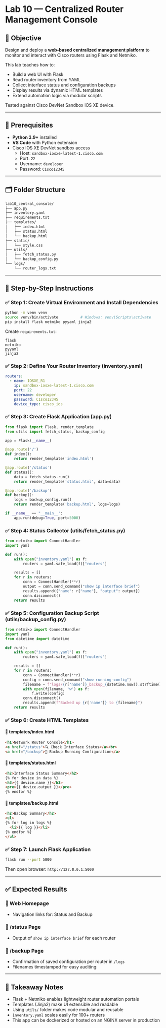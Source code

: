 # Lab 10 — Centralized Router Management Console

## 🎯 Objective
Design and deploy a **web-based centralized management platform** to monitor and interact with Cisco routers using Flask and Netmiko.

This lab teaches how to:
- Build a web UI with Flask
- Read router inventory from YAML
- Collect interface status and configuration backups
- Display results via dynamic HTML templates
- Extend automation logic via modular scripts

Tested against Cisco DevNet Sandbox IOS XE device.

---

## 🧰 Prerequisites
- **Python 3.9+** installed
- **VS Code** with Python extension
- Cisco IOS XE DevNet sandbox access
  - Host: `sandbox-iosxe-latest-1.cisco.com`
  - Port: `22`
  - Username: `developer`
  - Password: `C1sco12345`

---

## 🗂 Folder Structure
```bash
lab10_central_console/
├── app.py
├── inventory.yaml
├── requirements.txt
├── templates/
│   ├── index.html
│   ├── status.html
│   └── backup.html
├── static/
│   └── style.css
├── utils/
│   ├── fetch_status.py
│   └── backup_config.py
└── logs/
    └── router_logs.txt
```

---

## 🔧 Step-by-Step Instructions

### ✅ Step 1: Create Virtual Environment and Install Dependencies
```bash
python -m venv venv
source venv/bin/activate          # Windows: venv\Scripts\activate
pip install flask netmiko pyyaml jinja2
```
Create `requirements.txt`:
```text
flask
netmiko
pyyaml
jinja2
```

### ✅ Step 2: Define Your Router Inventory (inventory.yaml)
```yaml
routers:
  - name: IOSXE_R1
    ip: sandbox-iosxe-latest-1.cisco.com
    port: 22
    username: developer
    password: C1sco12345
    device_type: cisco_ios
```

### ✅ Step 3: Create Flask Application (app.py)
```python
from flask import Flask, render_template
from utils import fetch_status, backup_config

app = Flask(__name__)

@app.route('/')
def index():
    return render_template('index.html')

@app.route('/status')
def status():
    data = fetch_status.run()
    return render_template('status.html', data=data)

@app.route('/backup')
def backup():
    logs = backup_config.run()
    return render_template('backup.html', logs=logs)

if __name__ == "__main__":
    app.run(debug=True, port=5000)
```

### ✅ Step 4: Status Collector (utils/fetch_status.py)
```python
from netmiko import ConnectHandler
import yaml

def run():
    with open("inventory.yaml") as f:
        routers = yaml.safe_load(f)["routers"]

    results = []
    for r in routers:
        conn = ConnectHandler(**r)
        output = conn.send_command("show ip interface brief")
        results.append({"name": r["name"], "output": output})
        conn.disconnect()
    return results
```

### ✅ Step 5: Configuration Backup Script (utils/backup_config.py)
```python
from netmiko import ConnectHandler
import yaml
from datetime import datetime

def run():
    with open("inventory.yaml") as f:
        routers = yaml.safe_load(f)["routers"]

    results = []
    for r in routers:
        conn = ConnectHandler(**r)
        config = conn.send_command("show running-config")
        filename = f"logs/{r['name']}_backup_{datetime.now().strftime('%Y%m%d_%H%M')}.txt"
        with open(filename, 'w') as f:
            f.write(config)
        conn.disconnect()
        results.append(f"Backed up {r['name']} to {filename}")
    return results
```

### ✅ Step 6: Create HTML Templates

#### 🔹 templates/index.html
```html
<h1>Network Router Console</h1>
<a href="/status">🔍 Check Interface Status</a><br>
<a href="/backup">💾 Backup Running Configuration</a>
```

#### 🔹 templates/status.html
```html
<h2>Interface Status Summary</h2>
{% for device in data %}
<h3>{{ device.name }}</h3>
<pre>{{ device.output }}</pre>
{% endfor %}
```

#### 🔹 templates/backup.html
```html
<h2>Backup Summary</h2>
<ul>
{% for log in logs %}
  <li>{{ log }}</li>
{% endfor %}
</ul>
```

### ✅ Step 7: Launch Flask Application
```bash
flask run --port 5000
```
Then open browser: `http://127.0.0.1:5000`

---

## ✅ Expected Results

### 🔸 Web Homepage
- Navigation links for: Status and Backup

### 🔸 /status Page
- Output of `show ip interface brief` for each router

### 🔸 /backup Page
- Confirmation of saved configuration per router in `/logs`
- Filenames timestamped for easy auditing

---

## 📝 Takeaway Notes
- Flask + Netmiko enables lightweight router automation portals
- Templates (Jinja2) make UI extensible and readable
- Using `utils/` folder makes code modular and reusable
- `inventory.yaml` scales easily for 100+ routers
- This app can be dockerized or hosted on an NGINX server in production

